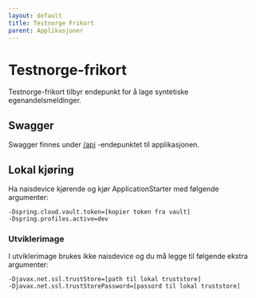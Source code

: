 ```yaml
---
layout: default
title: Testnorge Frikort
parent: Applikasjoner
---
```


# Testnorge-frikort
Testnorge-frikort tilbyr endepunkt for å lage syntetiske egenandelsmeldinger.

## Swagger
Swagger finnes under [/api](https://testnorge-frikort.nais.preprod.local/api) -endepunktet til applikasjonen.

## Lokal kjøring
Ha naisdevice kjørende og kjør ApplicationStarter med følgende argumenter:
```
-Dspring.cloud.vault.token=[kopier token fra vault]
-Dspring.profiles.active=dev
```

### Utviklerimage
I utviklerimage brukes ikke naisdevice og du må legge til følgende ekstra argumenter:
```
-Djavax.net.ssl.trustStore=[path til lokal truststore]
-Djavax.net.ssl.trustStorePassword=[passord til lokal truststore]
```
